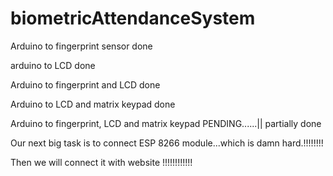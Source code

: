 # biometricAttendanceSystem


Arduino to fingerprint sensor done

arduino to LCD done

Arduino to fingerprint and LCD done

Arduino to LCD and matrix keypad done 

Arduino to fingerprint, LCD and matrix keypad PENDING......|| partially done 

Our next big task is to connect ESP 8266 module...which is damn hard.!!!!!!!!

Then we will connect it with website !!!!!!!!!!!!
